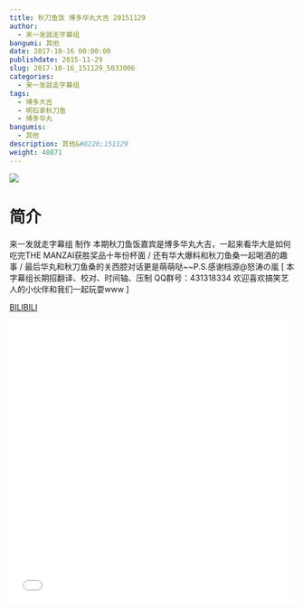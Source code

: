 ```yaml
---
title: 秋刀鱼饭 博多华丸大吉 20151129
author: 
  - 来一发就走字幕组
bangumi: 其他
date: 2017-10-16 00:00:00
publishdate: 2015-11-29
slug: 2017-10-16_151129_5033006
categories: 
  - 来一发就走字幕组
tags: 
  - 博多大吉
  - 明石家秋刀鱼
  - 博多华丸
bangumis: 
  - 其他
description: 其他&#8226;151129
weight: 48871
---
```


![](https://i.imgur.com/X0KCC2p.jpg)

# 简介  
来一发就走字幕组 制作 本期秋刀鱼饭嘉宾是博多华丸大吉，一起来看华大是如何吃完THE MANZAI获胜奖品十年份杯面 / 还有华大爆料和秋刀鱼桑一起喝酒的趣事 / 最后华丸和秋刀鱼桑的关西腔对话更是萌萌哒~~P.S.感谢档源@怒涛の嵐 [ 本字幕组长期招翻译、校对、时间轴、压制   QQ群号：431318334 欢迎喜欢搞笑艺人的小伙伴和我们一起玩耍www ]

  [BILIBILI](https://www.bilibili.com/video/av5033006/)


  <iframe src="//www.bilibili.com/html/html5player.html?cid=8175138&aid=5033006" width="100%" height="500" frameborder="0" allowfullscreen="allowfullscreen"></iframe>
